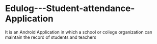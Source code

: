 # Edulog---Student-attendance-Application
It is an Android Application in which a school or college organization can maintain the record of students and teachers
